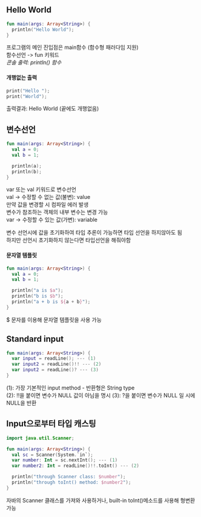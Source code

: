## Hello World
``` kotlin
fun main(args: Array<String>) {
  println("Hello World");
}
```
프로그램의 메인 진입점은 main함수 (함수형 패러다임 지원)  
함수선언 -> fun 키워드  
*콘솔 출력: println() 함수*  
  
#### 개행없는 출력
``` kotlin
print("Hello ");
print("World");
 ```
출력결과: Hello World (끝에도 개행없음)
  
## 변수선언
``` kotlin
fun main(args: Array<String>) {
  val a = 0;
  val b = 1;

  println(a);
  println(b);
}
```
var 또는 val 키워드로 변수선언  
val -> 수정할 수 없는 값(불변): value  
 만약 값을 변경할 시 컴파일 에러 발생  
 변수가 참조하는 객체의 내부 변수는 변경 가능  
var -> 수정할 수 있는 값(가변): variable  
   
변수 선언시에 값을 초기화하여 타입 추론이 가능하면 타입 선언을 하지않아도 됨  
하지만 선언시 초기화하지 않는다면 타입선언을 해줘야함  
  
#### 문자열 템플릿
``` kotlin
fun main(args: Array<String>) {
  val a = 0;
  val b = 1;

  println("a is $a");
  println("b is $b");
  println("a + b is ${a + b}");
}
```
$ 문자를 이용해 문자열 템플릿을 사용 가능  
  
## Standard input
``` kotlin
fun main(args: Array<String>) {
  var input = readLine(); --- (1)
  var input2 = readLine()!! --- (2)
  var input2 = readLine()? --- (3)
}
```
(1): 가장 기본적인 input method - 반환형은 String type  
(2): !!을 붙이면 변수가 NULL 값이 아님을 명시
(3): ?을 붙이면 변수가 NULL 일 시에 NULL을 반환
  
## Input으로부터 타입 캐스팅
``` kotlin
import java.util.Scanner;

fun main(args: Array<String>) {
  val sc = Scanner(System.`in`);
  var number: Int = sc.nextInt(); --- (1)
  var number2: Int = readLine()!!.toInt() --- (2)

  println("through Scanner class: $number");
  println("through toInt() method: $number2");
}
```
자바의 Scanner 클래스를 가져와 사용하거나, built-in toInt()메소드를 사용해 형변환 가능  


